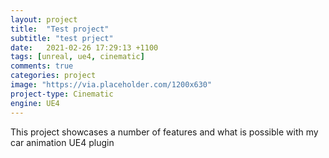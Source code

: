 ```yaml
---
layout: project
title:  "Test project"
subtitle: "test prject"
date:   2021-02-26 17:29:13 +1100
tags: [unreal, ue4, cinematic]
comments: true
categories: project
image: "https://via.placeholder.com/1200x630"
project-type: Cinematic
engine: UE4
---
```


This project showcases a number of features and what is possible with my car animation UE4 plugin
